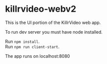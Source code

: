 # killrvideo-webv2

This is the UI portion of the KillrVideo web app.

To run dev server you must have node installed.  

Run `npm install`.
<br/>
Run `npm run client-start`.

The app runs on localhost:8080

